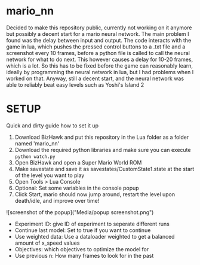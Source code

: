 # mario_nn

Decided to make this repository public, currently not working on it anymore but possibly a decent start for a mario neural network.
The main problem I found was the delay between input and output. 
The code interacts with the game in lua, which pushes the pressed control buttons to a .txt file and a screenshot every 10 frames, before a python file is called to call the neural network for what to do next.
This however causes a delay for 10-20 frames, which is a lot.
So this has to be fixed before the game can reasonably learn, ideally by programming the neural network in lua, but I had problems when I worked on that.
Anyway, still a decent start, and the neural network was able to reliably beat easy levels such as Yoshi's Island 2

# SETUP

Quick and dirty guide how to set it up

1. Download BizHawk and put this repository in the Lua folder as a folder named 'mario_nn' 
2. Download the required python libraries and make sure you can execute `python watch.py`
3. Open BizHawk and open a Super Mario World ROM
4. Make savestate and save it as savestates/CustomState1.state at the start of the level you want to play
5. Open Tools > Lua Console
6. Optional: Set some variables in the console popup
7. Click Start, mario should now jump around, restart the level upon death/idle, and improve over time!

![screenshot of the popup]("Media/popup screenshot.png")
* Experiment ID: give ID of experiment to seperate different runs 
* Continue last model: Set to true if you want to continue 
* Use weighted data: Use a dataloader weighted to get a balanced amount of x_speed values 
* Objectives: which objectives to optimize the model for 
* Use previous n: How many frames to look for in the past
